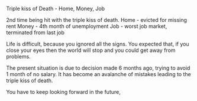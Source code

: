 Triple kiss of Death - Home, Money, Job

2nd time being hit with the triple kiss of death.
Home - evicted for missing rent
Money - 4th month of unemployment
Job - worst job market,  terminated from last job


Life is difficult,  because you ignored all the signs.
You expected that,  if you close your eyes then the world will stop and you could get away from problems.

The present situation is due to decision made 6 months ago,  trying to avoid 1 month of no salary.  It has become an avalanche of mistakes leading to the triple kiss of death.

You have to keep looking forward in the future,  